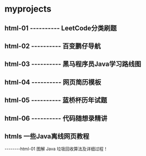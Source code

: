 # myprojects

## html-01  ----------  LeetCode分类刷题
## html-02  ----------  百变鹏仔导航
## html-03  ----------  黑马程序员Java学习路线图
## html-04  ----------  网页简历模板
## html-05  ----------  蓝桥杯历年试题
## html-06  ----------  代码随想录精讲

## htmls 一些Java离线网页教程
--------html-01 图解 Java 垃圾回收算法及详细过程！
